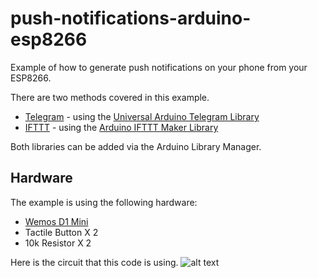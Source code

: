 # push-notifications-arduino-esp8266
Example of how to generate push notifications on your phone from your ESP8266.

There are two methods covered in this example.

- [Telegram](https://telegram.org/) - using the [Universal Arduino Telegram Library](https://github.com/witnessmenow/Universal-Arduino-Telegram-Bot)
- [IFTTT](https://ifttt.com) - using the [Arduino IFTTT Maker Library](https://github.com/witnessmenow/arduino-ifttt-maker)

Both libraries can be added via the Arduino Library Manager.


## Hardware
The example is using the following hardware:

- [Wemos D1 Mini](http://s.click.aliexpress.com/e/uzFUnIe)
- Tactile Button X 2
- 10k Resistor X 2

Here is the circuit that this code is using.
![alt text](http://i.imgur.com/dfRGuVH.png "Circuit")
